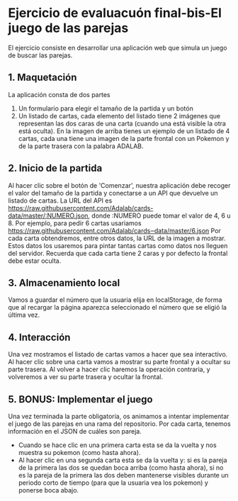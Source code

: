 # Ejercicio de evaluacuón final-bis-El juego de las parejas

El ejercicio consiste en desarrollar una aplicación web que simula un juego de buscar las parejas.

## 1. Maquetación
La aplicación consta de dos partes
  1. Un formulario para elegir el tamaño de la partida y un botón
  2. Un listado de cartas, cada elemento del listado tiene 2 imágenes que representan las dos
  caras de una carta (cuando una está visible la otra está oculta).
En la imagen de arriba tienes un ejemplo de un listado de 4 cartas, cada una tiene una imagen de
la parte frontal con un Pokemon y de la parte trasera con la palabra ADALAB.

## 2. Inicio de la partida
Al hacer clic sobre el botón de 'Comenzar', nuestra aplicación debe recoger el valor del tamaño de
la partida y conectarse a un API que devuelve un listado de cartas. La URL del API es
https://raw.githubusercontent.com/Adalab/cards-data/master/:NUMERO.json, donde
:NUMERO puede tomar el valor de 4, 6 u 8. Por ejemplo, para pedir 6 cartas usariamos
https://raw.githubusercontent.com/Adalab/cards‒data/master/6.json
Por cada carta obtendremos, entre otros datos, la URL de la imagen a mostrar. Estos datos los
usaremos para pintar tantas cartas como datos nos lleguen del servidor. Recuerda que cada carta
tiene 2 caras y por defecto la frontal debe estar oculta.

## 3. Almacenamiento local
Vamos a guardar el número que la usuaria elija en localStorage, de forma que al recargar la
página aparezca seleccionado el número que se eligió la última vez.

## 4. Interacción
Una vez mostramos el listado de cartas vamos a hacer que sea interactivo.
Al hacer clic sobre una carta vamos a mostrar su parte frontal y a ocultar su parte trasera. Al
volver a hacer clic haremos la operación contraria, y volveremos a ver su parte trasera y ocultar la
frontal.

## 5. BONUS: Implementar el juego
Una vez terminada la parte obligatoria, os animamos a intentar implementar el juego de las
parejas en una rama del repositorio. Por cada carta, tenemos información en el JSON de cuáles
son pareja.
* Cuando se hace clic en una primera carta esta se da la vuelta y nos muestra su pokemon
(como hasta ahora).
* Al hacer clic en una segunda carta esta se da la vuelta y: si es la pareja de la primera las dos
se quedan boca arriba (como hasta ahora), si no es la pareja de la primera las dos deben
mantenerse visibles durante un periodo corto de tiempo (para que la usuaria vea los
pokemon) y ponerse boca abajo.
